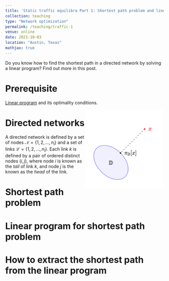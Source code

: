 ```yaml
---
title: 'Static traffic equilibra Part 1: Shortest path problem and linear program'
collection: teaching
type: "Network optimization"
permalink: /teaching/traffic-1
venue: online
date: 2021-10-03
location: "Austin, Texas"
mathjax: true
---
```


Do you know how to find the shortest path in a directed network by solving a linear program? Find out more in this post.

# Prerequisite

[Linear program](https://en.wikipedia.org/wiki/Linear_programming) and its optimality conditions.

<img src="/images/projection.png" width="250" height="250" img align='right'>

# Directed networks

A directed network is defined by a set of nodes $\mathcal{N}=\{1, 2, \ldots, n_l\}$ and a set of links $\mathcal{L}=\{1, 2, \ldots, n_l\}$. Each link $k$ is defined by a pair of ordered distinct nodes $(i, j)$, where node $i$ is known as the <em>tail</em> of link $k$, and node $j$ is the known as the <em>head</em> of the link.

# Shortest path problem

# Linear program for shortest path problem

# How to extract the shortest path from the linear program

